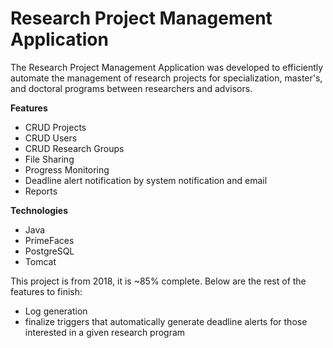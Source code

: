 # Research Project Management Application

The Research Project Management Application was developed to efficiently automate the management of research projects for specialization, master's, and doctoral programs between researchers and advisors.


**Features**

* CRUD Projects
* CRUD Users
* CRUD Research Groups
* File Sharing
* Progress Monitoring
* Deadline alert notification by system notification and email
* Reports

**Technologies**

* Java
* PrimeFaces
* PostgreSQL
* Tomcat

This project is from 2018, it is ~85% complete. Below are the rest of the features to finish:

* Log generation
* finalize triggers that automatically generate deadline alerts for those interested in a given research program 
